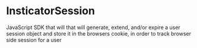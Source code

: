 # InsticatorSession
JavaScript SDK that will that will generate, extend, and/or expire a user session object and store it in the browsers cookie, in order to track browser side session for a user
